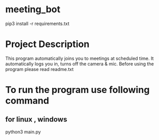 # meeting_bot

pip3 install -r requirements.txt

# Project Description
This program automatically joins you to meetings at scheduled time.
It automatically logs you in, turns off the camera & mic.
Before using the program please read readme.txt

# To run the program use following command


## for linux , windows

python3 main.py

